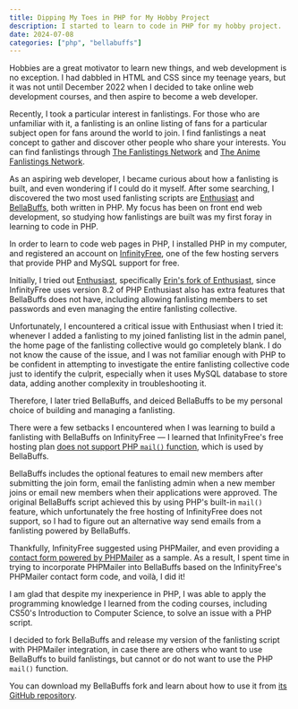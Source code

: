 ```yaml
---
title: Dipping My Toes in PHP for My Hobby Project
description: I started to learn to code in PHP for my hobby project.
date: 2024-07-08
categories: ["php", "bellabuffs"]
---
```


Hobbies are a great motivator to learn new things, and web development is no exception. I had dabbled in HTML and CSS since my teenage years, but it was not until December 2022 when I decided to take online web development courses, and then aspire to become a web developer.

Recently, I took a particular interest in fanlistings. For those who are unfamiliar with it, a fanlisting is an online listing of fans for a particular subject open for fans around the world to join. I find fanlistings a neat concept to gather and discover other people who share your interests. You can find fanlistings through [The Fanlistings Network](https://thefanlistings.org/) and [The Anime Fanlistings Network](https://thefanlistings.org/).

As an aspiring web developer, I became curious about how a fanlisting is built, and even wondering if I could do it myself. After some searching, I discovered the two most used fanlisting scripts are [Enthusiast](https://scripts.indisguise.org/enthusiast/) and [BellaBuffs](https://www.jemjabella.co.uk/scripts/bellabuffs/), both written in PHP. My focus has been on front end web development, so studying how fanlistings are built was my first foray in learning to code in PHP.

In order to learn to code web pages in PHP, I installed PHP in my computer, and registered an account on [InfinityFree](https://www.infinityfree.com/), one of the few hosting servers that provide PHP and MySQL support for free.

Initially, I tried out [Enthusiast](https://scripts.indisguise.org/enthusiast/), specifically [Erin's fork of Enthusiast](https://github.com/DudeThatsErin/enth), since InfinityFree uses version 8.2 of PHP Enthusiast also has extra features that BellaBuffs does not have, including allowing fanlisting members to set passwords and even managing the entire fanlisting collective.

Unfortunately, I encountered a critical issue with Enthusiast when I tried it: whenever I added a fanlisting to my joined fanlisting list in the admin panel, the home page of the fanlisting collective would go completely blank. I do not know the cause of the issue, and I was not familiar enough with PHP to be confident in attempting to investigate the entire fanlisting collective code just to identify the culprit, especially when it uses MySQL database to store data, adding another complexity in troubleshooting it.

Therefore, I later tried BellaBuffs, and deiced BellaBuffs to be my personal choice of building and managing a fanlisting.

There were a few setbacks I encountered when I was learning to build a fanlisting with BellaBuffs on InfinityFree — I learned that InfinityFree's free hosting plan [does not support PHP `mail()` function](https://forum.infinityfree.com/t/sending-email-from-your-website-php-mail/49242), which is used by BellaBuffs.

BellaBuffs includes the optional features to email new members after submitting the join form, email the fanlisting admin when a new member joins or email new members when their applications were approved. The original BellaBuffs script achieved this by using PHP's built-in `mail()` feature, which unfortunately the free hosting of InfinityFree does not support, so I had to figure out an alternative way send emails from a fanlisting powered by BellaBuffs.

Thankfully, InfinityFree suggested using PHPMailer, and even providing a [contact form powered by PHPMailer](https://github.com/InfinityFreeHosting/contactform) as a sample. As a result, I spent time in trying to incorporate PHPMailer into BellaBuffs based on the InfinityFree's PHPMailer contact form code, and voilà, I did it!

I am glad that despite my inexperience in PHP, I was able to apply the programming knowledge I learned from the coding courses, including CS50's Introduction to Computer Science, to solve an issue with a PHP script.

I decided to fork BellaBuffs and release my version of the fanlisting script with PHPMailer integration, in case there are others who want to use BellaBuffs to build fanlistings, but cannot or do not want to use the PHP `mail()` function.

You can download my BellaBuffs fork and learn about how to use it from [its GitHub repository](https://github.com/helenclx/BellaBuffs-PHPMailer).